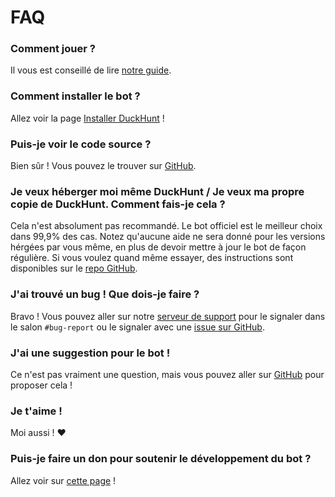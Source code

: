 # FAQ

### Comment jouer ?

Il vous est conseillé de lire [notre guide](how-to-play-with-duckhunt.md).

### Comment installer le bot ?

Allez voir la page [Installer DuckHunt](../bot-administration/install-duckhunt.md) !

### Puis-je voir le code source ?

Bien sûr ! Vous pouvez le trouver sur [GitHub](https://github.com/DuckHunt-discord/DHV3/issues).

### Je veux héberger moi même DuckHunt / Je veux ma propre copie de DuckHunt. Comment fais-je cela ?

Cela n'est absolument pas recommandé. Le bot officiel est le meilleur choix dans 99,9% des cas. Notez qu'aucune aide ne sera donné pour les versions hérgées par vous même, en plus de devoir mettre à jour le bot de façon régulière. Si vous voulez quand même essayer, des instructions sont disponibles sur le [repo GitHub](https://github.com/DuckHunt-discord/DHV3/issues).

### J'ai trouvé un bug ! Que dois-je faire ?

Bravo ! Vous pouvez aller sur notre [serveur de support](https://discordapp.com/invite/2BksEkV) pour le signaler dans le salon `#bug-report` ou le signaler avec une [issue sur GitHub](https://github.com/DuckHunt-discord/DHV3/issues).

### J'ai une suggestion pour le bot !

Ce n'est pas vraiment une question, mais vous pouvez aller sur [GitHub](https://github.com/DuckHunt-discord/DHV3/issues) pour proposer cela !

### Je t'aime !

Moi aussi ! ❤️

### Puis-je faire un don pour soutenir le développement du bot ?

Allez voir sur [cette page](how-to-contribute-to-the-bot.md) !

